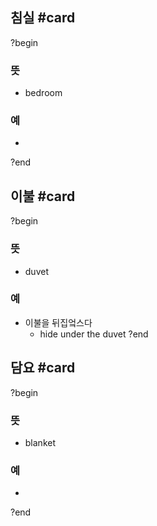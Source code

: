 ## 침실 #card
?begin
### 뜻
- bedroom
### 예
-
?end

## 이불 #card
?begin
### 뜻
- duvet
### 예
- 이불을 뒤집엌스다
	- hide under the duvet
?end

## 담요 #card
?begin
### 뜻
- blanket
### 예
-
<!--SR:!2026-01-31,110,250-->
?end

